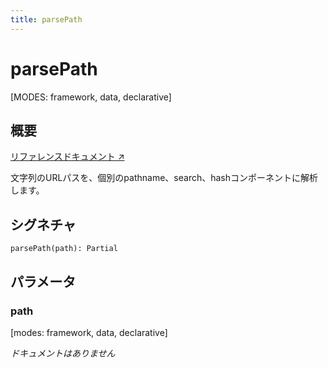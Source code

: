 ```yaml
---
title: parsePath
---
```


# parsePath

[MODES: framework, data, declarative]

## 概要

[リファレンスドキュメント ↗](https://api.reactrouter.com/v7/functions/react_router.parsePath.html)

文字列のURLパスを、個別のpathname、search、hashコンポーネントに解析します。

## シグネチャ

```tsx
parsePath(path): Partial
```

## パラメータ

### path

[modes: framework, data, declarative]

_ドキュメントはありません_

